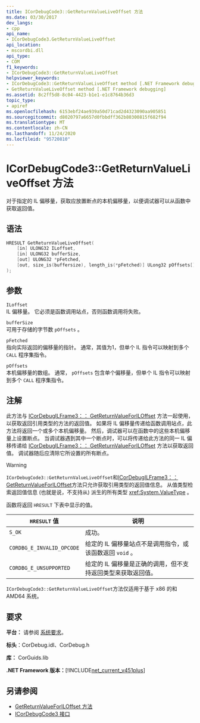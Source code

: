 ```yaml
---
title: ICorDebugCode3::GetReturnValueLiveOffset 方法
ms.date: 03/30/2017
dev_langs:
- cpp
api_name:
- ICorDebugCode3.GetReturnValueLiveOffset
api_location:
- mscordbi.dll
api_type:
- COM
f1_keywords:
- ICorDebugCode3::GetReturnValueLiveOffset
helpviewer_keywords:
- ICorDebugCode3::GetReturnValueLiveOffset method [.NET Framework debugging]
- GetReturnValueLiveOffset method [.NET Framework debugging]
ms.assetid: 8c2ff5d8-8c04-4423-b1e1-e1c8764b36d3
topic_type:
- apiref
ms.openlocfilehash: 6153ebf24ae939a50d71cad2d4323090aa905851
ms.sourcegitcommit: d8020797a6657d0fbbdff362b80300815f682f94
ms.translationtype: MT
ms.contentlocale: zh-CN
ms.lasthandoff: 11/24/2020
ms.locfileid: "95720810"
---
```

# <a name="icordebugcode3getreturnvalueliveoffset-method"></a>ICorDebugCode3::GetReturnValueLiveOffset 方法

对于指定的 IL 偏移量，获取应放置断点的本机偏移量，以便调试器可以从函数中获取返回值。  
  
## <a name="syntax"></a>语法  
  
```cpp
HRESULT GetReturnValueLiveOffset(  
    [in] ULONG32 ILoffset,  
    [in] ULONG32 bufferSize,
    [out] ULONG32 *pFetched,
    [out, size_is(buffersize), length_is(*pFetched)] ULong32 pOffsets[]  
);  
```  
  
## <a name="parameters"></a>参数  

 `ILoffset`  
 IL 偏移量。 它必须是函数调用站点，否则函数调用将失败。  
  
 `bufferSize`  
 可用于存储的字节数 `pOffsets` 。  
  
 `pFetched`  
 指向实际返回的偏移量的指针。 通常，其值为1，但单个 IL 指令可以映射到多个 `CALL` 程序集指令。  
  
 `pOffsets`  
 本机偏移量的数组。 通常， `pOffsets` 包含单个偏移量，但单个 IL 指令可以映射到多个 `CALL` 程序集指令。  
  
## <a name="remarks"></a>注解  

 此方法与 [ICorDebugILFrame3：： GetReturnValueForILOffset](icordebugilframe3-getreturnvalueforiloffset-method.md) 方法一起使用，以获取返回引用类型的方法的返回值。 如果将 IL 偏移量传递给函数调用站点，此方法将返回一个或多个本机偏移量。 然后，调试器可以在函数中的这些本机偏移量上设置断点。 当调试器遇到其中一个断点时，可以将传递给此方法的同一 IL 偏移传递给 [ICorDebugILFrame3：： GetReturnValueForILOffset](icordebugilframe3-getreturnvalueforiloffset-method.md) 方法以获取返回值。 调试器随后应清除它所设置的所有断点。  
  
> [!WARNING]
> `ICorDebugCode3::GetReturnValueLiveOffset`和[ICorDebugILFrame3：： GetReturnValueForILOffset](icordebugilframe3-getreturnvalueforiloffset-method.md)方法只允许获取引用类型的返回值信息。 从值类型检索返回值信息 (也就是说，不支持从) 派生的所有类型 <xref:System.ValueType> 。  
  
 函数将返回 `HRESULT` 下表中显示的值。  
  
|`HRESULT` 值|说明|  
|---------------------|-----------------|  
|`S_OK`|成功。|  
|`CORDBG_E_INVALID_OPCODE`|给定的 IL 偏移量站点不是调用指令，或该函数返回 `void` 。|  
|`CORDBG_E_UNSUPPORTED`|给定的 IL 偏移量是正确的调用，但不支持返回类型来获取返回值。|  
  
 `ICorDebugCode3::GetReturnValueLiveOffset`方法仅适用于基于 x86 的和 AMD64 系统。  
  
## <a name="requirements"></a>要求  

 **平台：** 请参阅 [系统要求](../../get-started/system-requirements.md)。  
  
 **标头**：CorDebug.idl、CorDebug.h  
  
 **库：** CorGuids.lib  
  
 **.NET Framework 版本：**[!INCLUDE[net_current_v451plus](../../../../includes/net-current-v451plus-md.md)]  
  
## <a name="see-also"></a>另请参阅

- [GetReturnValueForILOffset 方法](icordebugilframe3-getreturnvalueforiloffset-method.md)
- [ICorDebugCode3 接口](icordebugcode3-interface.md)
